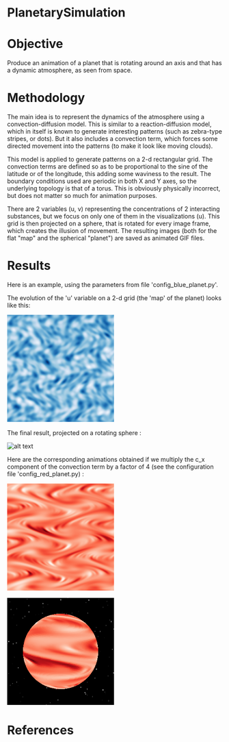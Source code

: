 # PlanetarySimulation

# Objective
Produce an animation of a planet that is rotating around an axis and that has a dynamic atmosphere, as seen from space.

# Methodology

The main idea is to represent the dynamics of the atmosphere using a convection-diffusion model.
This is similar to a reaction-diffusion model, which in itself is known to generate interesting patterns (such as zebra-type stripes, or dots).
But it also includes a convection term, which forces some directed movement into the patterns (to make it look like moving clouds).

This model is applied to generate patterns on a 2-d rectangular grid.
The convection terms are defined so as to be proportional to the sine of the latitude or of the longitude,
this adding some waviness to the result. The boundary conditions used are periodic in both X and Y axes, so the underlying topology is that of a torus. This is obviously physically incorrect, but does not matter so much for animation purposes.

There are 2 variables (u, v) representing the concentrations of 2 interacting substances, but we focus on only one of them in the visualizations (u).
This grid is then projected on a sphere, that is rotated for every image frame, which creates the illusion of movement.
The resulting images (both for the flat "map" and the spherical "planet") are saved as animated GIF files.

# Results

Here is an example, using the parameters from file 'config_blue_planet.py'.

The evolution of the 'u' variable on a 2-d grid (the 'map' of the planet) looks like this:

![alt text](https://github.com/ComputationalExplorer/PlanetarySimulation/blob/master/gifs/map_demo.gif "Blue planet projection")

The final result, projected on a rotating sphere :

![alt text](https://github.com/ComputationalExplorer/PlanetarySimulation/blob/master/gifs/planet_demo.gif "Blue planet demo")

Here are the corresponding animations obtained if we multiply the c_x component of the convection term by a factor of 4 (see the configuration file 'config_red_planet.py) :

![alt text](https://github.com/ComputationalExplorer/PlanetarySimulation/blob/master/gifs/map_demo_red.gif "Blue planet projection")

![alt text](https://github.com/ComputationalExplorer/PlanetarySimulation/blob/master/gifs/planet_demo_red.gif "Blue planet demo")


# References
